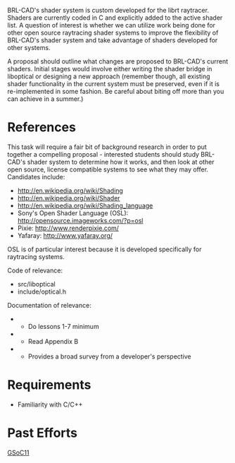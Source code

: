 BRL-CAD's shader system is custom developed for the librt raytracer.
Shaders are currently coded in C and explicitly added to the active
shader list. A question of interest is whether we can utilize work being
done for other open source raytracing shader systems to improve the
flexibility of BRL-CAD's shader system and take advantage of shaders
developed for other systems.

A proposal should outline what changes are proposed to BRL-CAD's current
shaders. Initial stages would involve either writing the shader bridge
in liboptical or designing a new approach (remember though, all existing
shader functionality in the current system must be preserved, even if it
is re-implemented in some fashion. Be careful about biting off more than
you can achieve in a summer.)

# References

This task will require a fair bit of background research in order to put
together a compelling proposal - interested students should study
BRL-CAD's shader system to determine how it works, and then look at
other open source, license compatible systems to see what they may
offer. Candidates include:

-   <http://en.wikipedia.org/wiki/Shading>
-   <http://en.wikipedia.org/wiki/Shader>
-   <http://en.wikipedia.org/wiki/Shading_language>
-   Sony's Open Shader Language (OSL):
    <http://opensource.imageworks.com/?p=osl>
-   Pixie: <http://www.renderpixie.com/>
-   Yafaray: <http://www.yafaray.org/>

OSL is of particular interest because it is developed specifically for
raytracing systems.

Code of relevance:

-   src/liboptical
-   include/optical.h

Documentation of relevance:

-   -   Do lessons 1-7 minimum

-   -   Read Appendix B

-   -   Provides a broad survey from a developer's perspective

# Requirements

-   Familiarity with C/C++

# Past Efforts

[GSoC11](http://brlcad.org/wiki/User:Kunigami/GSoc2011/Proposal)